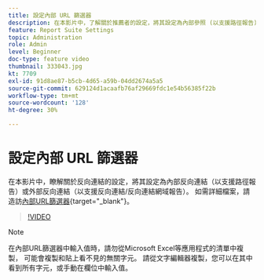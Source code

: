 ```yaml
---
title: 設定內部 URL 篩選器
description: 在本影片中，了解關於推薦者的設定，將其設定為內部參照 (以支援路徑報告) 或外部參照 (以支援查閱者/反向連結網域報告)。
feature: Report Suite Settings
topic: Administration
role: Admin
level: Beginner
doc-type: feature video
thumbnail: 333043.jpg
kt: 7709
exl-id: 91d8ae87-b5cb-4d65-a59b-04dd2674a5a5
source-git-commit: 629124d1acaafb76af29669fdc1e54b56385f22b
workflow-type: tm+mt
source-wordcount: '128'
ht-degree: 30%

---
```


# 設定內部 URL 篩選器

在本影片中，瞭解關於反向連結的設定，將其設定為內部反向連結（以支援路徑報告）或外部反向連結（以支援反向連結/反向連結網域報告）。 如需詳細檔案，請造訪[內部URL篩選器](https://experienceleague.adobe.com/docs/analytics/admin/admin-tools/internal-url-filter-admin.html?lang=zh-Hant){target="_blank"}。

>[!VIDEO](https://video.tv.adobe.com/v/333043/?quality=12&learn=on)

>[!NOTE]
>
>在內部URL篩選器中輸入值時，請勿從Microsoft Excel等應用程式的清單中複製， 可能會複製和貼上看不見的無關字元。 請從文字編輯器複製，您可以在其中看到所有字元，或手動在欄位中輸入值。